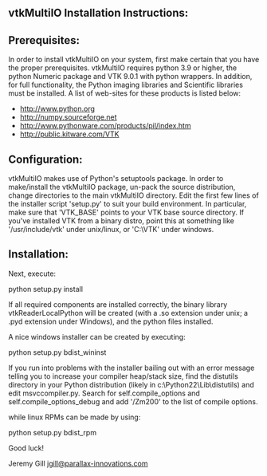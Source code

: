 vtkMultiIO Installation Instructions:
-------------------------------------

Prerequisites:
--------------

  In order to install vtkMultiIO on your system, first make certain that
you have the proper prerequisites.  vtkMultiIO requires python 3.9 or higher, the
python Numeric package and VTK 9.0.1 with python wrappers.  In addition, for
full functionality, the Python imaging libraries and Scientific
libraries must be installed.  A list of web-sites for these products is
listed below:

  - http://www.python.org
  - http://numpy.sourceforge.net
  - http://www.pythonware.com/products/pil/index.htm
  - http://public.kitware.com/VTK
  

Configuration:
--------------

  vtkMultiIO makes use of Python's setuptools package.  In order
to make/install the vtkMultiIO package, un-pack the source distribution,
change directories to the main vtkMultiIO directory.  Edit the first few
lines of the installer script 'setup.py' to suit your build environment.
In particular, make sure that 'VTK_BASE' points to your VTK base source
directory.  If you've installed VTK from a binary distro, point this at
something like '/usr/include/vtk' under unix/linux, or 'C:\\VTK' under 
windows.  

Installation:
-------------

Next, execute:

  python setup.py install
  
If all required components are installed correctly, the binary library 
vtkReaderLocalPython will be created (with a .so extension under unix; a
.pyd extension under Windows), and the python files installed.

A nice windows installer can be created by executing:

  python setup.py bdist_wininst

If you run into problems with the installer bailing out with an error message
telling you to increase your compiler heap/stack size, find the distutils
directory in your Python distribution (likely in c:\Python22\Lib\distutils)
and edit msvccompiler.py. Search for self.compile_options and self.compile_options_debug and add '/Zm200' to the list of compile options.  

  
while linux RPMs can be made by using:

  python setup.py bdist_rpm
  
Good luck!

Jeremy Gill <jgill@parallax-innovations.com>

